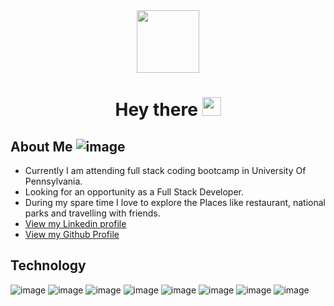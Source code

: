 <div id="header" align="center">
  <img src="https://media.giphy.com/media/M9gbBd9nbDrOTu1Mqx/giphy.gif" width="100"/>
    <h1>
    Hey there
    <img src="https://media.giphy.com/media/hvRJCLFzcasrR4ia7z/giphy.gif" width="30px"/>
   </h1>
</div>

<!--
**saritakharabe/saritakharabe** is a ✨ _special_ ✨ repository because its `README.md` (this file) appears on your GitHub profile.

Here are some ideas to get you started:

- 🔭 I’m currently working on ...
- 🌱 I’m currently learning ...
- 👯 I’m looking to collaborate on ...
- 🤔 I’m looking for help with ...
- 💬 Ask me about ...
- 📫 How to reach me: ...
- 😄 Pronouns: ...
- ⚡ Fun fact: ...
-->

## About Me ![image](https://user-images.githubusercontent.com/98185682/234394982-818d9a09-cd1f-46bf-a627-e1b02436510a.png)

- Currently I am attending full stack coding bootcamp in University Of Pennsylvania.
- Looking for an opportunity as a Full Stack Developer.
- During my spare time I love to explore the Places like restaurant, national parks and travelling with friends.
- [View my Linkedin profile](https://www.linkedin.com/in/sarita-kharabe-897104149/)
- [View my Github Profile](https://github.com/saritakharabe)

## Technology 
![image](https://user-images.githubusercontent.com/98185682/234396383-0af6877a-3760-4596-a0dc-1f75996ae165.png) ![image](https://user-images.githubusercontent.com/98185682/234396487-cf0727a7-a67d-4efa-b6d9-7be09990930d.png) ![image](https://user-images.githubusercontent.com/98185682/234398619-87ca5c86-eef3-4c0c-89e8-8c5bed65b0f4.png) ![image](https://user-images.githubusercontent.com/98185682/234396586-26b93e60-4269-4e33-9799-88538888e9f4.png) ![image](https://user-images.githubusercontent.com/98185682/234398049-31fc7bb4-34da-4da4-834a-2436cae62d1a.png) ![image](https://user-images.githubusercontent.com/98185682/234398102-10b5fb87-9dae-4f92-8040-e6eb06a88959.png) ![image](https://user-images.githubusercontent.com/98185682/234398169-e0ffe4e9-2f19-41bb-ab4a-3152c9e8fd7e.png) ![image](https://user-images.githubusercontent.com/98185682/234398290-e5a36e23-3bd6-4502-9797-48c7e9169e21.png) 
